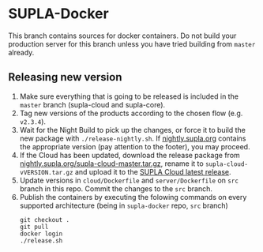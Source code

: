 # SUPLA-Docker

This branch contains sources for docker containers. Do not build your production
server for this branch unless you have tried building from `master` already.

## Releasing new version

1. Make sure everything that is going to be released is included in the `master` branch
   (supla-cloud and supla-core).
1. Tag new versions of the products according to the chosen flow (e.g. `v2.3.4`).
1. Wait for the Night Build to pick up the changes, or force it to build the new package with
   `./release-nightly.sh`. If [nightly.supla.org](https://nightly.supla.org) contains the
   appropriate version (pay attention to the footer), you may proceed.
1. If the Cloud has been updated, download the release package from [nightly.supla.org/supla-cloud-master.tar.gz](https://nightly.supla.org/supla-cloud-master.tar.gz),
   rename it to `supla-cloud-vVERSION.tar.gz` and upload it to the 
   [SUPLA Cloud latest release](https://github.com/SUPLA/supla-cloud/releases/latest).
1. Update versions in `cloud/Dockerfile` and `server/Dockerfile` on `src` branch in this repo. Commit the changes to the `src` branch.
1. Publish the containers by executing the folowing commands on every supported architecture
   (being in `supla-docker` repo, `src` branch)
   ```
   git checkout .
   git pull
   docker login
   ./release.sh
   ```
